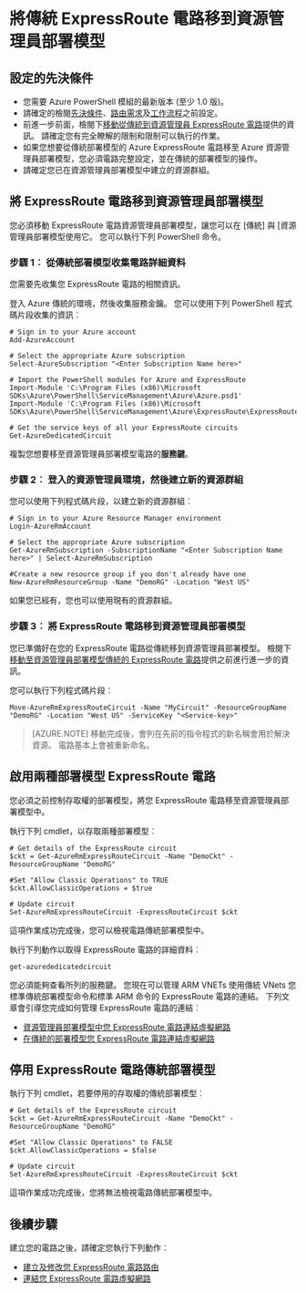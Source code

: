 <properties
   pageTitle="將 ExpressRoute 電路傳統到資源管理員 |Microsoft Azure"
   description="本頁面說明如何將傳統電路移至 [資源管理員部署模型。"
   documentationCenter="na"
   services="expressroute"
   authors="ganesr"
   manager="carmonm"
   editor=""
   tags="azure-resource-manager"/>
<tags
   ms.service="expressroute"
   ms.devlang="na"
   ms.topic="article"
   ms.tgt_pltfrm="na"
   ms.workload="infrastructure-services"
   ms.date="10/10/2016"
   ms.author="ganesr"/>


# <a name="move-expressroute-circuits-from-the-classic-to-the-resource-manager-deployment-model"></a>將傳統 ExpressRoute 電路移到資源管理員部署模型

## <a name="configuration-prerequisites"></a>設定的先決條件

- 您需要 Azure PowerShell 模組的最新版本 (至少 1.0 版)。
- 請確定的檢閱[先決條件](expressroute-prerequisites.md)、[路由需求](expressroute-routing.md)及[工作流程](expressroute-workflows.md)之前設定。
- 前進一步前面，檢閱下[移動從傳統到資源管理員 ExpressRoute 電路](expressroute-move.md)提供的資訊。 請確定您有完全瞭解的限制和限制可以執行的作業。
- 如果您想要從傳統部署模型的 Azure ExpressRoute 電路移至 Azure 資源管理員部署模型，您必須電路完整設定，並在傳統的部署模型的操作。
- 請確定您已在資源管理員部署模型中建立的資源群組。

## <a name="move-the-expressroute-circuit-to-the-resource-manager-deployment-model"></a>將 ExpressRoute 電路移到資源管理員部署模型

您必須移動 ExpressRoute 電路資源管理員部署模型，讓您可以在 [傳統] 與 [資源管理員部署模型使用它。 您可以執行下列 PowerShell 命令。

### <a name="step-1-gather-circuit-details-from-the-classic-deployment-model"></a>步驟 1︰ 從傳統部署模型收集電路詳細資料

您需要先收集您 ExpressRoute 電路的相關資訊。

登入 Azure 傳統的環境，然後收集服務金鑰。 您可以使用下列 PowerShell 程式碼片段收集的資訊︰

    # Sign in to your Azure account
    Add-AzureAccount

    # Select the appropriate Azure subscription
    Select-AzureSubscription "<Enter Subscription Name here>"

    # Import the PowerShell modules for Azure and ExpressRoute
    Import-Module 'C:\Program Files (x86)\Microsoft SDKs\Azure\PowerShell\ServiceManagement\Azure\Azure.psd1'
    Import-Module 'C:\Program Files (x86)\Microsoft SDKs\Azure\PowerShell\ServiceManagement\Azure\ExpressRoute\ExpressRoute.psd1'

    # Get the service keys of all your ExpressRoute circuits
    Get-AzureDedicatedCircuit

複製您想要移至資源管理員部署模型電路的**服務鍵**。

### <a name="step-2-sign-in-to-the-resource-manager-environment-and-create-a-new-resource-group"></a>步驟 2︰ 登入的資源管理員環境，然後建立新的資源群組

您可以使用下列程式碼片段，以建立新的資源群組︰

    # Sign in to your Azure Resource Manager environment
    Login-AzureRmAccount

    # Select the appropriate Azure subscription
    Get-AzureRmSubscription -SubscriptionName "<Enter Subscription Name here>" | Select-AzureRmSubscription

    #Create a new resource group if you don't already have one
    New-AzureRmResourceGroup -Name "DemoRG" -Location "West US"

如果您已經有，您也可以使用現有的資源群組。

### <a name="step-3-move-the-expressroute-circuit-to-the-resource-manager-deployment-model"></a>步驟 3︰ 將 ExpressRoute 電路移到資源管理員部署模型

您已準備好在您的 ExpressRoute 電路從傳統移到資源管理員部署模型。 檢閱下[移動至資源管理員部署模型傳統的 ExpressRoute 電路](expressroute-move.md)提供之前進行進一步的資訊。

您可以執行下列程式碼片段︰

    Move-AzureRmExpressRouteCircuit -Name "MyCircuit" -ResourceGroupName "DemoRG" -Location "West US" -ServiceKey "<Service-key>"

>[AZURE.NOTE] 移動完成後，會列在先前的指令程式的新名稱會用於解決資源。 電路基本上會被重新命名。

## <a name="enable-an-expressroute-circuit-for-both-deployment-models"></a>啟用兩種部署模型 ExpressRoute 電路

您必須之前控制存取權的部署模型，將您 ExpressRoute 電路移至資源管理員部署模型中。

執行下列 cmdlet，以存取兩種部署模型︰

    # Get details of the ExpressRoute circuit
    $ckt = Get-AzureRmExpressRouteCircuit -Name "DemoCkt" -ResourceGroupName "DemoRG"

    #Set "Allow Classic Operations" to TRUE
    $ckt.AllowClassicOperations = $true

    # Update circuit
    Set-AzureRmExpressRouteCircuit -ExpressRouteCircuit $ckt

這項作業成功完成後，您可以檢視電路傳統部署模型中。

執行下列動作以取得 ExpressRoute 電路的詳細資料︰

    get-azurededicatedcircuit

您必須能夠查看所列的服務鍵。 您現在可以管理 ARM VNETs 使用傳統 VNets 您標準傳統部署模型命令和標準 ARM 命令的 ExpressRoute 電路的連結。 下列文章會引導您完成如何管理 ExpressRoute 電路的連結︰

- [資源管理員部署模型中您 ExpressRoute 電路連結虛擬網路](expressroute-howto-linkvnet-arm.md)
- [在傳統的部署模型您 ExpressRoute 電路連結虛擬網路](expressroute-howto-linkvnet-classic.md)


## <a name="disable-the-expressroute-circuit-to-the-classic-deployment-model"></a>停用 ExpressRoute 電路傳統部署模型

執行下列 cmdlet，若要停用的存取權的傳統部署模型︰

    # Get details of the ExpressRoute circuit
    $ckt = Get-AzureRmExpressRouteCircuit -Name "DemoCkt" -ResourceGroupName "DemoRG"

    #Set "Allow Classic Operations" to FALSE
    $ckt.AllowClassicOperations = $false

    # Update circuit
    Set-AzureRmExpressRouteCircuit -ExpressRouteCircuit $ckt

這項作業成功完成後，您將無法檢視電路傳統部署模型中。

## <a name="next-steps"></a>後續步驟

建立您的電路之後，請確定您執行下列動作︰

- [建立及修改您 ExpressRoute 電路路由](expressroute-howto-routing-arm.md)
- [連結您 ExpressRoute 電路虛擬網路](expressroute-howto-linkvnet-arm.md)

